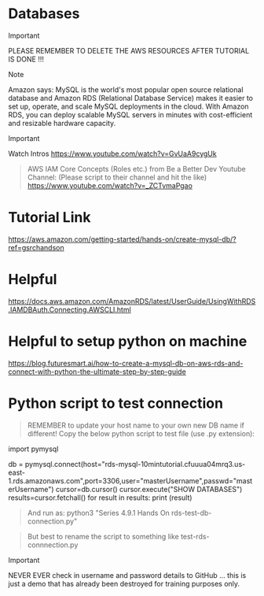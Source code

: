 # Databases

> [!IMPORTANT]
> PLEASE REMEMBER TO DELETE THE AWS RESOURCES AFTER TUTORIAL IS DONE !!!

> [!NOTE]
> Amazon says: MySQL is the world's most popular open source relational database and Amazon RDS (Relational Database Service) makes it easier to set up, operate, and scale MySQL deployments in the cloud. With Amazon RDS, you can deploy scalable MySQL servers in minutes with cost-efficient and resizable hardware capacity.

> [!IMPORTANT]
> Watch Intros
> https://www.youtube.com/watch?v=GvUaA9cygUk

> AWS IAM Core Concepts (Roles etc.) from Be a Better Dev Youtube Channel: (Please script to their channel and hit the like)
> https://www.youtube.com/watch?v=_ZCTvmaPgao

# Tutorial Link
https://aws.amazon.com/getting-started/hands-on/create-mysql-db/?ref=gsrchandson

# Helpful
https://docs.aws.amazon.com/AmazonRDS/latest/UserGuide/UsingWithRDS.IAMDBAuth.Connecting.AWSCLI.html

# Helpful to setup python on machine
https://blog.futuresmart.ai/how-to-create-a-mysql-db-on-aws-rds-and-connect-with-python-the-ultimate-step-by-step-guide

# Python script to test connection
> REMEMBER to update your host name to your own new DB name if different!
> Copy the below python script to test file (use .py extension):

import pymysql

db = pymysql.connect(host="rds-mysql-10mintutorial.cfuuua04mrq3.us-east-1.rds.amazonaws.com",port=3306,user="masterUsername",passwd="masterUsername")
cursor=db.cursor()
cursor.execute("SHOW DATABASES")
results=cursor.fetchall()
for result in results:
    print (result)

> And run as: 
> python3 "Series 4.9.1 Hands On rds-test-db-connection.py"

> But best to rename the script to something like test-rds-connnection.py

> [!IMPORTANT]
> NEVER EVER check in username and password details to GitHub ... this is just a demo that has already been destroyed for training purposes only.